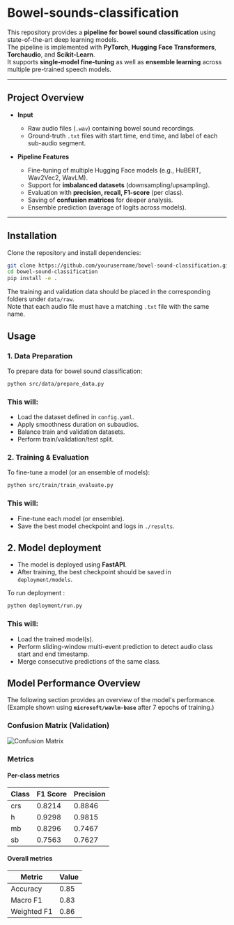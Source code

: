 # Bowel-sounds-classification

This repository provides a **pipeline for bowel sound classification** using state-of-the-art deep learning models.  
The pipeline is implemented with **PyTorch**, **Hugging Face Transformers**, **Torchaudio**, and **Scikit-Learn**.  
It supports **single-model fine-tuning** as well as **ensemble learning** across multiple pre-trained speech models.

---

## Project Overview

- **Input**
  - Raw audio files (`.wav`) containing bowel sound recordings.
  - Ground-truth `.txt` files with start time, end time, and label of each sub-audio segment.

- **Pipeline Features**
  - Fine-tuning of multiple Hugging Face models (e.g., HuBERT, Wav2Vec2, WavLM).
  - Support for **imbalanced datasets** (downsampling/upsampling).
  - Evaluation with **precision, recall, F1-score** (per class).
  - Saving of **confusion matrices** for deeper analysis.
  - Ensemble prediction (average of logits across models).

---

## Installation

Clone the repository and install dependencies:

```bash
git clone https://github.com/yourusername/bowel-sound-classification.git
cd bowel-sound-classification
pip install -e .
````

The training and validation data should be placed in the corresponding folders under `data/raw`.  
Note that each audio file must have a matching `.txt` file with the same name.


## Usage

### 1. Data Preparation

To prepare data for bowel sound classification:

```bash
python src/data/prepare_data.py
```

### This will:

- Load the dataset defined in `config.yaml`.
- Apply smoothness duration on subaudios.
- Balance train and validation datasets.
- Perform train/validation/test split.  

### 2. Training & Evaluation

To fine-tune a model (or an ensemble of models):

```bash
python src/train/train_evaluate.py
```
### This will:
 
- Fine-tune each model (or ensemble).  
- Save the best model checkpoint and logs in `./results`.

## 2. Model deployment

- The model is deployed using **FastAPI**.  
- After training, the best checkpoint should be saved in `deployment/models`.

To run deployment :

```bash
python deployment/run.py
```
### This will:

- Load the trained model(s).
- Perform sliding-window multi-event prediction to detect audio class start and end timestamp.  
- Merge consecutive predictions of the same class.


## Model Performance Overview  

The following section provides an overview of the model's performance.  
(Example shown using **`microsoft/wavlm-base`** after 7 epochs of training.)

### Confusion Matrix (Validation)  
![Confusion Matrix](path/to/confusion_matrix.png)

### Metrics  

#### Per-class metrics  

| Class | F1 Score | Precision |
|-------|----------|-----------|
| crs   | 0.8214   | 0.8846    |
| h     | 0.9298   | 0.9815    |
| mb    | 0.8296   | 0.7467    |
| sb    | 0.7563   | 0.7627    |

#### Overall metrics  

| Metric      | Value |
|-------------|-------|
| Accuracy    | 0.85  |
| Macro F1    | 0.83  |
| Weighted F1 | 0.86  |



